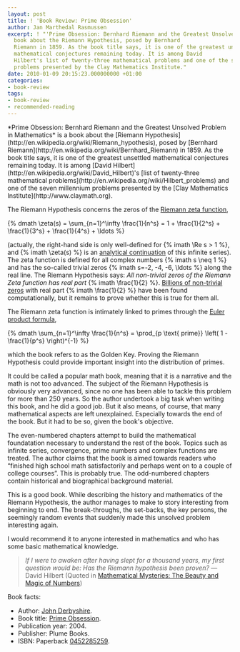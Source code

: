 ```yaml
---
layout: post
title: ! 'Book Review: Prime Obsession'
author: Jan Marthedal Rasmussen
excerpt: ! "'Prime Obsession: Bernhard Riemann and the Greatest Unsolved Problem in Mathematics' is a
  book about the Riemann Hypothesis, posed by Bernhard
  Riemann in 1859. As the book title says, it is one of the greatest unsettled
  mathematical conjectures remaining today. It is among David
  Hilbert's list of twenty-three mathematical problems and one of the seven millennium
  problems presented by the Clay Mathematics Institute."
date: 2010-01-09 20:15:23.000000000 +01:00
categories:
- book-review
tags:
- book-review
- recommended-reading
---
```

<div class="pull-right"><a href="{% amazon derbyshire03 %}"><img src="{% bookcover derbyshire03 %}" alt=""></a></div>
*Prime Obsession: Bernhard Riemann and the Greatest Unsolved Problem in Mathematics* is a book about the [Riemann Hypothesis](http://en.wikipedia.org/wiki/Riemann_hypothesis), posed by [Bernhard Riemann](http://en.wikipedia.org/wiki/Bernhard_Riemann) in 1859. As the book title says, it is one of the greatest unsettled mathematical conjectures remaining today. It is among [David Hilbert](http://en.wikipedia.org/wiki/David_Hilbert)'s [list of twenty-three mathematical problems](http://en.wikipedia.org/wiki/Hilbert_problems) and one of the seven millennium problems presented by the [Clay Mathematics Institute](http://www.claymath.org).

The Riemann Hypothesis concerns the zeros of the [Riemann zeta function](http://en.wikipedia.org/wiki/Riemann_zeta_function),

{% dmath \zeta(s) = \sum_{n=1}^\infty \frac{1}{n^s} = 1 + \frac{1}{2^s} + \frac{1}{3^s} + \frac{1}{4^s} + \ldots %}

(actually, the right-hand side is only well-defined for {% imath \Re s > 1 %}, and {% imath \zeta(s) %} is an [analytical continuation](http://en.wikipedia.org/wiki/Analytic_continuation) of this infinite series). The zeta function is defined for all complex numbers {% imath s \neq 1 %} and has the so-called trivial zeros {% imath s=-2, -4, -6, \ldots %} along the real line. The Riemann Hypothesis says: *All non-trivial zeros of the Riemann Zeta function has real part* {% imath \frac{1}{2} %}. [Billions of non-trivial zeros](http://www.dtc.umn.edu/~odlyzko/zeta_tables/index.html) with real part {% imath \frac{1}{2} %} have been found computationally, but it remains to prove whether this is true for them all.

The Riemann zeta function is intimately linked to primes through the [Euler product formula](http://en.wikipedia.org/wiki/Euler_product_formula),

{% dmath \sum_{n=1}^\infty \frac{1}{n^s} = \prod_{p \text{ prime}} \left( 1 - \frac{1}{p^s} \right)^{-1} %}

which the book refers to as the Golden Key. Proving the Riemann Hypothesis could provide important insight into the distribution of primes.

It could be called a popular math book, meaning that it is a narrative and the math is not too advanced. The subject of the Riemann Hypothesis is obviously very advanced, since no one has been able to tackle this problem for more than 250 years. So the author undertook a big task when writing this book, and he did a good job. But it also means, of course, that many mathematical aspects are left unexplained. Especially towards the end of the book. But it had to be so, given the book's objective.

The even-numbered chapters attempt to build the mathematical foundatation necessary to understand the rest of the book. Topics such as infinite series, convergence, prime numbers and complex functions are treated. The author claims that the book is aimed towards readers who &#8220;finished high school math satisfactorily and perhaps went on to a couple of college courses&#8221;. This is probably true. The odd-numbered chapters contain historical and biographical background material.

This is a good book. While describing the history and mathematics of the Riemann Hypothesis, the author manages to make to story interesting from beginning to end. The break-throughs, the set-backs, the key persons, the seemingly random events that suddenly made this unsolved problem interesting again.

I would recommend it to anyone interested in mathematics and who has some basic mathematical knowledge.

> *If I were to awaken after having slept for a thousand years, my first question would be: Has the Riemann hypothesis been proven?* &#8212; David Hilbert (Quoted in <a href="{% amazon mathmyst %}">Mathematical Mysteries: The Beauty and Magic of Numbers</a>)

Book facts:

*   Author: [John Derbyshire](http://www.johnderbyshire.com/).
*   Book title: [Prime Obsession](http://www.johnderbyshire.com/Books/Prime/page.html).
*   Publication year: 2004.
*   Publisher: Plume Books.
*   ISBN: Paperback [0452285259](http://en.wikipedia.org/w/index.php?title=Special:BookSources&isbn=0452285259).
